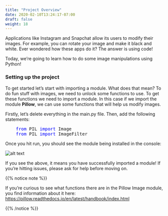 ```yaml
---
title: "Project Overview"
date: 2020-02-10T13:24:17-07:00
draft: false
weight: 18
--- 
```


Applications like Instagram and Snapchat allow its users to modify their images. For example, you can rotate your image and make it black and white. Ever wondered how these apps do it? The answer is using code!

Today, we’re going to learn how to do some image manipulations using Python!

### Setting up the project

To get started let’s start with importing a module. What does that mean? To do fun stuff with images, we need to unlock some functions to use. To get these functions we need to import a module. In this case if we import the module <b>Pillow</b>, we can use some functions that will help us modify images.

Firstly, let’s delete everything in the main.py file. Then, add the following statements:

<pre>
    <font color="blue">from</font> PIL <font color="blue">import</font> Image
    <font color="blue">from</font> PIL <font color="blue">import</font> ImageFilter
</pre>


Once you hit run, you should see the module being installed in the console:

![alt text](../media/installed_module.png "image of what you should see when you successfully install the module")

If you see the above, it means you have successfully imported a module! If you’re hitting issues, please ask for help before moving on.

{{% notice note %}}

If you’re curious to see what functions there are in the Pillow Image module, you find information about it here: https://pillow.readthedocs.io/en/latest/handbook/index.html

{{% /notice %}}
